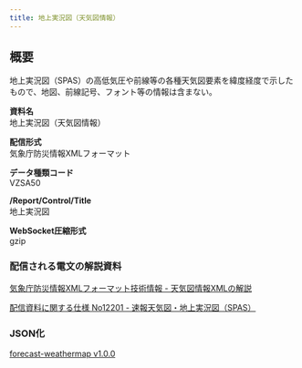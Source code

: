 ```yaml
---
title: 地上実況図（天気図情報）
---
```


## 概要

地上実況図（SPAS）の高低気圧や前線等の各種天気図要素を緯度経度で示したもので、地図、前線記号、フォント等の情報は含まない。

**資料名** <br/>
地上実況図（天気図情報）

**配信形式** <br/>
気象庁防災情報XMLフォーマット

**データ種類コード** <br/>
VZSA50

**/Report/Control/Title** <br/>
地上実況図

**WebSocket圧縮形式** <br/>
gzip

### 配信される電文の解説資料

[気象庁防災情報XMLフォーマット技術情報 - 天気図情報XMLの解説](https://dmdata.jp/docs/jma/manual/0351-0356.pdf)

[配信資料に関する仕様 No12201 - 速報天気図・地上実況図（SPAS）](https://www.data.jma.go.jp/suishin/shiyou/pdf/no12201)

### JSON化

[forecast-weathermap v1.0.0](/docs/reference/conversion/json/schema/forecast-weathermap.md)
